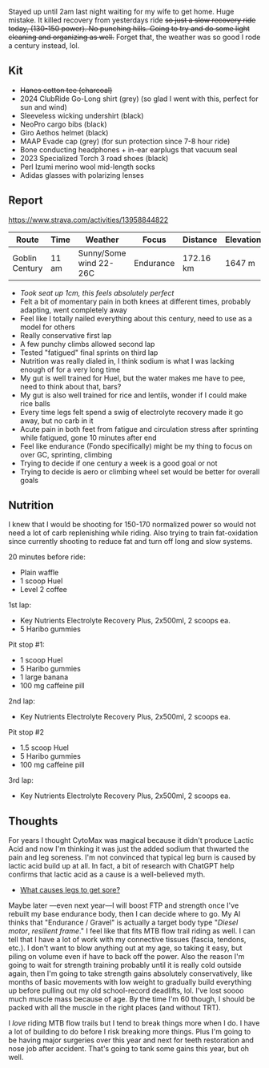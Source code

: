 Stayed up until 2am last night waiting for my wife to get home. Huge mistake. It killed recovery from yesterdays ride ~~so just a slow recovery ride today, (130-150 power). No punching hills. Going to try and do some light cleaning and organizing as well.~~ Forget that, the weather was so good I rode a century instead, lol.
## Kit

- ~~Hanes cotton tee (charcoal)~~
- 2024 ClubRide Go-Long shirt (grey) (so glad I went with this, perfect for sun and wind)
- Sleeveless wicking undershirt (black)
- NeoPro cargo bibs (black)
- Giro Aethos helmet (black)
- MAAP Evade cap (grey) (for sun protection since 7-8 hour ride)
- Bone conducting headphones + in-ear earplugs that vacuum seal
- 2023 Specialized Torch 3 road shoes (black)
- Perl Izumi merino wool mid-length socks
- Adidas glasses with polarizing lenses
## Report

https://www.strava.com/activities/13958844822

| Route          | Time  | Weather                | Focus     | Distance  | Elevation | Time    | NPower | TSS |
| -------------- | ----- | ---------------------- | --------- | --------- | --------- | ------- | ------ | --- |
| Goblin Century | 11 am | Sunny/Some wind 22-26C | Endurance | 172.16 km | 1647 m    | 7:43:46 | 158    | 384 |

- *Took seat up 1cm, this feels absolutely perfect*
- Felt a bit of momentary pain in both knees at different times, probably adapting, went completely away
- Feel like I totally nailed everything about this century, need to use as a model for others
- Really conservative first lap
- A few punchy climbs allowed second lap
- Tested "fatigued" final sprints on third lap
- Nutrition was really dialed in, I think sodium is what I was lacking enough of for a very long time
- My gut is well trained for Huel, but the water makes me have to pee, need to think about that, bars?
- My gut is also well trained for rice and lentils, wonder if I could make rice balls
- Every time legs felt spend a swig of electrolyte recovery made it go away, but no carb in it
- Acute pain in both feet from fatigue and circulation stress after sprinting while fatigued, gone 10 minutes after end
- Feel like endurance (Fondo specifically) might be my thing to focus on over GC, sprinting, climbing
- Trying to decide if one century a week is a good goal or not
- Trying to decide is aero or climbing wheel set would be better for overall goals
## Nutrition

I knew that I would be shooting for 150-170 normalized power so would not need a lot of carb replenishing while riding. Also trying to train fat-oxidation since currently shooting to reduce fat and turn off long and slow systems. 

20 minutes before ride:

- Plain waffle
- 1 scoop Huel
- Level 2 coffee

1st lap:

- Key Nutrients Electrolyte Recovery Plus, 2x500ml, 2 scoops ea.
- 5 Haribo gummies

Pit stop #1:

- 1 scoop Huel
- 5 Haribo gummies
- 1 large banana
- 100 mg caffeine pill

2nd lap: 

- Key Nutrients Electrolyte Recovery Plus, 2x500ml, 2 scoops ea.

Pit stop #2

- 1.5 scoop Huel
- 5 Haribo gummies
- 100 mg caffeine pill

3rd lap:

- Key Nutrients Electrolyte Recovery Plus, 2x500ml, 2 scoops ea.
## Thoughts

For years I thought CytoMax was magical because it didn't produce Lactic Acid and now I'm thinking it was just the added sodium that thwarted the pain and leg soreness. I'm not convinced that typical leg burn is caused by lactic acid build up at all. In fact, a bit of research with ChatGPT help confirms that lactic acid as a cause is a well-believed myth.

- [What causes legs to get sore?](../What%20causes%20legs%20to%20get%20sore?.md)

Maybe later —even next year—I will boost FTP and strength once I've rebuilt my base endurance body, then I can decide where to go. My AI thinks that "Endurance / Gravel" is actually a target body type "_Diesel motor_, _resilient frame_." I feel like that fits MTB flow trail riding as well. I can tell that I have a lot of work with my connective tissues (fascia, tendons, etc.). I don't want to blow anything out at my age, so taking it easy, but piling on volume even if have to back off the power. Also the reason I'm going to wait for strength training probably until it is really cold outside again, then I'm going to take strength gains absolutely conservatively, like months of basic movements with low weight to gradually build everything up before pulling out my old school-record deadlifts, lol. I've lost soooo much muscle mass because of age. By the time I'm 60 though, I should be packed with all the muscle in the right places (and without TRT).

I _love_ riding MTB flow trails but I tend to break things more when I do. I have a lot of building to do before I risk breaking more things. Plus I'm going to be having major surgeries over this year and next for teeth restoration and nose job after accident. That's going to tank some gains this year, but oh well.


